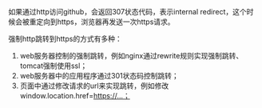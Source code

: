 如果通过http访问github，会返回307状态代码，表示internal redirect，这个时候会被重定向到https，浏览器再发送一次https请求。

强制http跳转到https的方式有多种：

1. web服务器控制的强制跳转，例如nginx通过rewrite规则实现强制跳转、tomcat强制使用ssl；
2. web服务器中的应用程序通过301状态码控制跳转；
3. 页面中通过修改请求的url来实现跳转，例如修改window.location.href=<https://...；>